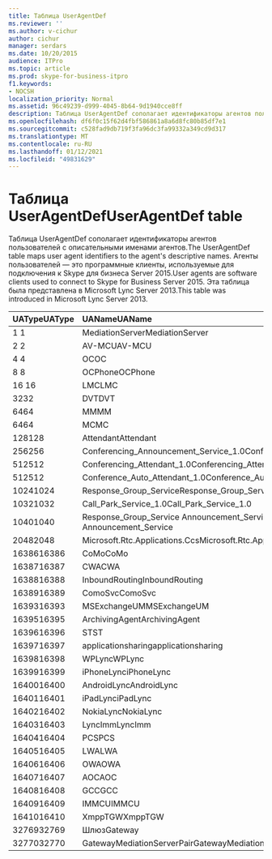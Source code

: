 ```yaml
---
title: Таблица UserAgentDef
ms.reviewer: ''
ms.author: v-cichur
author: cichur
manager: serdars
ms.date: 10/20/2015
audience: ITPro
ms.topic: article
ms.prod: skype-for-business-itpro
f1.keywords:
- NOCSH
localization_priority: Normal
ms.assetid: 96c49239-d999-4045-8b64-9d1940cce8ff
description: Таблица UserAgentDef сополагает идентификаторы агентов пользователей с описательными именами агентов. Агенты пользователей — это программные клиенты, используемые для подключения к Skype для бизнеса Server 2015. Эта таблица была представлена в Microsoft Lync Server 2013.
ms.openlocfilehash: df6f0c15f62d4fbf586861a8a6d8fc80b85df7e1
ms.sourcegitcommit: c528fad9db719f3fa96dc3fa99332a349cd9d317
ms.translationtype: MT
ms.contentlocale: ru-RU
ms.lasthandoff: 01/12/2021
ms.locfileid: "49831629"
---
```

# <a name="useragentdef-table"></a><span data-ttu-id="a6ae3-105">Таблица UserAgentDef</span><span class="sxs-lookup"><span data-stu-id="a6ae3-105">UserAgentDef table</span></span>
 
<span data-ttu-id="a6ae3-106">Таблица UserAgentDef сополагает идентификаторы агентов пользователей с описательными именами агентов.</span><span class="sxs-lookup"><span data-stu-id="a6ae3-106">The UserAgentDef table maps user agent identifiers to the agent's descriptive names.</span></span> <span data-ttu-id="a6ae3-107">Агенты пользователей — это программные клиенты, используемые для подключения к Skype для бизнеса Server 2015.</span><span class="sxs-lookup"><span data-stu-id="a6ae3-107">User agents are software clients used to connect to Skype for Business Server 2015.</span></span> <span data-ttu-id="a6ae3-108">Эта таблица была представлена в Microsoft Lync Server 2013.</span><span class="sxs-lookup"><span data-stu-id="a6ae3-108">This table was introduced in Microsoft Lync Server 2013.</span></span>
  
|<span data-ttu-id="a6ae3-109">**UAType**</span><span class="sxs-lookup"><span data-stu-id="a6ae3-109">**UAType**</span></span>|<span data-ttu-id="a6ae3-110">**UAName**</span><span class="sxs-lookup"><span data-stu-id="a6ae3-110">**UAName**</span></span>|<span data-ttu-id="a6ae3-111">**UACategory**</span><span class="sxs-lookup"><span data-stu-id="a6ae3-111">**UACategory**</span></span>|
|:-----|:-----|:-----|
|<span data-ttu-id="a6ae3-112">1 </span><span class="sxs-lookup"><span data-stu-id="a6ae3-112">1</span></span>  <br/> |<span data-ttu-id="a6ae3-113">MediationServer</span><span class="sxs-lookup"><span data-stu-id="a6ae3-113">MediationServer</span></span>  <br/> |<span data-ttu-id="a6ae3-114">MediationServer</span><span class="sxs-lookup"><span data-stu-id="a6ae3-114">MediationServer</span></span>  <br/> |
|<span data-ttu-id="a6ae3-115">2 </span><span class="sxs-lookup"><span data-stu-id="a6ae3-115">2</span></span>  <br/> |<span data-ttu-id="a6ae3-116">AV-MCU</span><span class="sxs-lookup"><span data-stu-id="a6ae3-116">AV-MCU</span></span>  <br/> |<span data-ttu-id="a6ae3-117">AV-MCU</span><span class="sxs-lookup"><span data-stu-id="a6ae3-117">AV-MCU</span></span>  <br/> |
|<span data-ttu-id="a6ae3-118">4 </span><span class="sxs-lookup"><span data-stu-id="a6ae3-118">4</span></span>  <br/> |<span data-ttu-id="a6ae3-119">OC</span><span class="sxs-lookup"><span data-stu-id="a6ae3-119">OC</span></span>  <br/> |<span data-ttu-id="a6ae3-120">OC</span><span class="sxs-lookup"><span data-stu-id="a6ae3-120">OC</span></span>  <br/> |
|<span data-ttu-id="a6ae3-121">8 </span><span class="sxs-lookup"><span data-stu-id="a6ae3-121">8</span></span>  <br/> |<span data-ttu-id="a6ae3-122">OCPhone</span><span class="sxs-lookup"><span data-stu-id="a6ae3-122">OCPhone</span></span>  <br/> |<span data-ttu-id="a6ae3-123">OCPhone</span><span class="sxs-lookup"><span data-stu-id="a6ae3-123">OCPhone</span></span>  <br/> |
|<span data-ttu-id="a6ae3-124">16 </span><span class="sxs-lookup"><span data-stu-id="a6ae3-124">16</span></span>  <br/> |<span data-ttu-id="a6ae3-125">LMC</span><span class="sxs-lookup"><span data-stu-id="a6ae3-125">LMC</span></span>  <br/> |<span data-ttu-id="a6ae3-126">LMC</span><span class="sxs-lookup"><span data-stu-id="a6ae3-126">LMC</span></span>  <br/> |
|<span data-ttu-id="a6ae3-127">32</span><span class="sxs-lookup"><span data-stu-id="a6ae3-127">32</span></span>  <br/> |<span data-ttu-id="a6ae3-128">DVT</span><span class="sxs-lookup"><span data-stu-id="a6ae3-128">DVT</span></span>  <br/> |<span data-ttu-id="a6ae3-129">DVT</span><span class="sxs-lookup"><span data-stu-id="a6ae3-129">DVT</span></span>  <br/> |
|<span data-ttu-id="a6ae3-130">64</span><span class="sxs-lookup"><span data-stu-id="a6ae3-130">64</span></span>  <br/> |<span data-ttu-id="a6ae3-131">MM</span><span class="sxs-lookup"><span data-stu-id="a6ae3-131">MM</span></span>  <br/> |<span data-ttu-id="a6ae3-132">MM</span><span class="sxs-lookup"><span data-stu-id="a6ae3-132">MM</span></span>  <br/> |
|<span data-ttu-id="a6ae3-133">64</span><span class="sxs-lookup"><span data-stu-id="a6ae3-133">64</span></span>  <br/> |<span data-ttu-id="a6ae3-134">MC</span><span class="sxs-lookup"><span data-stu-id="a6ae3-134">MC</span></span>  <br/> |<span data-ttu-id="a6ae3-135">MM</span><span class="sxs-lookup"><span data-stu-id="a6ae3-135">MM</span></span>  <br/> |
|<span data-ttu-id="a6ae3-136">128</span><span class="sxs-lookup"><span data-stu-id="a6ae3-136">128</span></span>  <br/> |<span data-ttu-id="a6ae3-137">Attendant</span><span class="sxs-lookup"><span data-stu-id="a6ae3-137">Attendant</span></span>  <br/> |<span data-ttu-id="a6ae3-138">Attendant</span><span class="sxs-lookup"><span data-stu-id="a6ae3-138">Attendant</span></span>  <br/> |
|<span data-ttu-id="a6ae3-139">256</span><span class="sxs-lookup"><span data-stu-id="a6ae3-139">256</span></span>  <br/> |<span data-ttu-id="a6ae3-140">Conferencing_Announcement_Service_1.0</span><span class="sxs-lookup"><span data-stu-id="a6ae3-140">Conferencing_Announcement_Service_1.0</span></span>  <br/> |<span data-ttu-id="a6ae3-141">CAS</span><span class="sxs-lookup"><span data-stu-id="a6ae3-141">CAS</span></span>  <br/> |
|<span data-ttu-id="a6ae3-142">512</span><span class="sxs-lookup"><span data-stu-id="a6ae3-142">512</span></span>  <br/> |<span data-ttu-id="a6ae3-143">Conferencing_Attendant_1.0</span><span class="sxs-lookup"><span data-stu-id="a6ae3-143">Conferencing_Attendant_1.0</span></span>  <br/> |<span data-ttu-id="a6ae3-144">CAA</span><span class="sxs-lookup"><span data-stu-id="a6ae3-144">CAA</span></span>  <br/> |
|<span data-ttu-id="a6ae3-145">512</span><span class="sxs-lookup"><span data-stu-id="a6ae3-145">512</span></span>  <br/> |<span data-ttu-id="a6ae3-146">Conference_Auto_Attendant_1.0</span><span class="sxs-lookup"><span data-stu-id="a6ae3-146">Conference_Auto_Attendant_1.0</span></span>  <br/> |<span data-ttu-id="a6ae3-147">CAA</span><span class="sxs-lookup"><span data-stu-id="a6ae3-147">CAA</span></span>  <br/> |
|<span data-ttu-id="a6ae3-148">1024</span><span class="sxs-lookup"><span data-stu-id="a6ae3-148">1024</span></span>  <br/> |<span data-ttu-id="a6ae3-149">Response_Group_Service</span><span class="sxs-lookup"><span data-stu-id="a6ae3-149">Response_Group_Service</span></span>  <br/> |<span data-ttu-id="a6ae3-150">RGS</span><span class="sxs-lookup"><span data-stu-id="a6ae3-150">RGS</span></span>  <br/> |
|<span data-ttu-id="a6ae3-151">1032</span><span class="sxs-lookup"><span data-stu-id="a6ae3-151">1032</span></span>  <br/> |<span data-ttu-id="a6ae3-152">Call_Park_Service_1.0</span><span class="sxs-lookup"><span data-stu-id="a6ae3-152">Call_Park_Service_1.0</span></span>  <br/> |<span data-ttu-id="a6ae3-153">CPS</span><span class="sxs-lookup"><span data-stu-id="a6ae3-153">CPS</span></span>  <br/> |
|<span data-ttu-id="a6ae3-154">1040</span><span class="sxs-lookup"><span data-stu-id="a6ae3-154">1040</span></span>  <br/> |<span data-ttu-id="a6ae3-155">Response_Group_Service Announcement_Service</span><span class="sxs-lookup"><span data-stu-id="a6ae3-155">Response_Group_Service Announcement_Service</span></span>  <br/> |<span data-ttu-id="a6ae3-156">AS</span><span class="sxs-lookup"><span data-stu-id="a6ae3-156">AS</span></span>  <br/> |
|<span data-ttu-id="a6ae3-157">2048</span><span class="sxs-lookup"><span data-stu-id="a6ae3-157">2048</span></span>  <br/> |<span data-ttu-id="a6ae3-158">Microsoft.Rtc.Applications.Ccs</span><span class="sxs-lookup"><span data-stu-id="a6ae3-158">Microsoft.Rtc.Applications.Ccs</span></span>  <br/> |<span data-ttu-id="a6ae3-159">CCS</span><span class="sxs-lookup"><span data-stu-id="a6ae3-159">CCS</span></span>  <br/> |
|<span data-ttu-id="a6ae3-160">16386</span><span class="sxs-lookup"><span data-stu-id="a6ae3-160">16386</span></span>  <br/> |<span data-ttu-id="a6ae3-161">CoMo</span><span class="sxs-lookup"><span data-stu-id="a6ae3-161">CoMo</span></span>  <br/> |<span data-ttu-id="a6ae3-162">CoMo</span><span class="sxs-lookup"><span data-stu-id="a6ae3-162">CoMo</span></span>  <br/> |
|<span data-ttu-id="a6ae3-163">16387</span><span class="sxs-lookup"><span data-stu-id="a6ae3-163">16387</span></span>  <br/> |<span data-ttu-id="a6ae3-164">CWA</span><span class="sxs-lookup"><span data-stu-id="a6ae3-164">CWA</span></span>  <br/> |<span data-ttu-id="a6ae3-165">CWA</span><span class="sxs-lookup"><span data-stu-id="a6ae3-165">CWA</span></span>  <br/> |
|<span data-ttu-id="a6ae3-166">16388</span><span class="sxs-lookup"><span data-stu-id="a6ae3-166">16388</span></span>  <br/> |<span data-ttu-id="a6ae3-167">InboundRouting</span><span class="sxs-lookup"><span data-stu-id="a6ae3-167">InboundRouting</span></span>  <br/> |<span data-ttu-id="a6ae3-168">InboundRouting</span><span class="sxs-lookup"><span data-stu-id="a6ae3-168">InboundRouting</span></span>  <br/> |
|<span data-ttu-id="a6ae3-169">16389</span><span class="sxs-lookup"><span data-stu-id="a6ae3-169">16389</span></span>  <br/> |<span data-ttu-id="a6ae3-170">ComoSvc</span><span class="sxs-lookup"><span data-stu-id="a6ae3-170">ComoSvc</span></span>  <br/> |<span data-ttu-id="a6ae3-171">ComoSvc</span><span class="sxs-lookup"><span data-stu-id="a6ae3-171">ComoSvc</span></span>  <br/> |
|<span data-ttu-id="a6ae3-172">16393</span><span class="sxs-lookup"><span data-stu-id="a6ae3-172">16393</span></span>  <br/> |<span data-ttu-id="a6ae3-173">MSExchangeUM</span><span class="sxs-lookup"><span data-stu-id="a6ae3-173">MSExchangeUM</span></span>  <br/> |<span data-ttu-id="a6ae3-174">ExUM</span><span class="sxs-lookup"><span data-stu-id="a6ae3-174">ExUM</span></span>  <br/> |
|<span data-ttu-id="a6ae3-175">16395</span><span class="sxs-lookup"><span data-stu-id="a6ae3-175">16395</span></span>  <br/> |<span data-ttu-id="a6ae3-176">ArchivingAgent</span><span class="sxs-lookup"><span data-stu-id="a6ae3-176">ArchivingAgent</span></span>  <br/> |<span data-ttu-id="a6ae3-177">ARCHAGENT</span><span class="sxs-lookup"><span data-stu-id="a6ae3-177">ARCHAGENT</span></span>  <br/> |
|<span data-ttu-id="a6ae3-178">16396</span><span class="sxs-lookup"><span data-stu-id="a6ae3-178">16396</span></span>  <br/> |<span data-ttu-id="a6ae3-179">ST</span><span class="sxs-lookup"><span data-stu-id="a6ae3-179">ST</span></span>  <br/> |<span data-ttu-id="a6ae3-180">ST</span><span class="sxs-lookup"><span data-stu-id="a6ae3-180">ST</span></span>  <br/> |
|<span data-ttu-id="a6ae3-181">16397</span><span class="sxs-lookup"><span data-stu-id="a6ae3-181">16397</span></span>  <br/> |<span data-ttu-id="a6ae3-182">applicationsharing</span><span class="sxs-lookup"><span data-stu-id="a6ae3-182">applicationsharing</span></span>  <br/> |<span data-ttu-id="a6ae3-183">ASMCU</span><span class="sxs-lookup"><span data-stu-id="a6ae3-183">ASMCU</span></span>  <br/> |
|<span data-ttu-id="a6ae3-184">16398</span><span class="sxs-lookup"><span data-stu-id="a6ae3-184">16398</span></span>  <br/> |<span data-ttu-id="a6ae3-185">WPLync</span><span class="sxs-lookup"><span data-stu-id="a6ae3-185">WPLync</span></span>  <br/> |<span data-ttu-id="a6ae3-186">WPLync</span><span class="sxs-lookup"><span data-stu-id="a6ae3-186">WPLync</span></span>  <br/> |
|<span data-ttu-id="a6ae3-187">16399</span><span class="sxs-lookup"><span data-stu-id="a6ae3-187">16399</span></span>  <br/> |<span data-ttu-id="a6ae3-188">iPhoneLync</span><span class="sxs-lookup"><span data-stu-id="a6ae3-188">iPhoneLync</span></span>  <br/> |<span data-ttu-id="a6ae3-189">iPhoneLync</span><span class="sxs-lookup"><span data-stu-id="a6ae3-189">iPhoneLync</span></span>  <br/> |
|<span data-ttu-id="a6ae3-190">16400</span><span class="sxs-lookup"><span data-stu-id="a6ae3-190">16400</span></span>  <br/> |<span data-ttu-id="a6ae3-191">AndroidLync</span><span class="sxs-lookup"><span data-stu-id="a6ae3-191">AndroidLync</span></span>  <br/> |<span data-ttu-id="a6ae3-192">AndroidLync</span><span class="sxs-lookup"><span data-stu-id="a6ae3-192">AndroidLync</span></span>  <br/> |
|<span data-ttu-id="a6ae3-193">16401</span><span class="sxs-lookup"><span data-stu-id="a6ae3-193">16401</span></span>  <br/> |<span data-ttu-id="a6ae3-194">iPadLync</span><span class="sxs-lookup"><span data-stu-id="a6ae3-194">iPadLync</span></span>  <br/> |<span data-ttu-id="a6ae3-195">iPadLync</span><span class="sxs-lookup"><span data-stu-id="a6ae3-195">iPadLync</span></span>  <br/> |
|<span data-ttu-id="a6ae3-196">16402</span><span class="sxs-lookup"><span data-stu-id="a6ae3-196">16402</span></span>  <br/> |<span data-ttu-id="a6ae3-197">NokiaLync</span><span class="sxs-lookup"><span data-stu-id="a6ae3-197">NokiaLync</span></span>  <br/> |<span data-ttu-id="a6ae3-198">NokiaLync</span><span class="sxs-lookup"><span data-stu-id="a6ae3-198">NokiaLync</span></span>  <br/> |
|<span data-ttu-id="a6ae3-199">16403</span><span class="sxs-lookup"><span data-stu-id="a6ae3-199">16403</span></span>  <br/> |<span data-ttu-id="a6ae3-200">LyncImm</span><span class="sxs-lookup"><span data-stu-id="a6ae3-200">LyncImm</span></span>  <br/> |<span data-ttu-id="a6ae3-201">LyncImm</span><span class="sxs-lookup"><span data-stu-id="a6ae3-201">LyncImm</span></span>  <br/> |
|<span data-ttu-id="a6ae3-202">16404</span><span class="sxs-lookup"><span data-stu-id="a6ae3-202">16404</span></span>  <br/> |<span data-ttu-id="a6ae3-203">PCS</span><span class="sxs-lookup"><span data-stu-id="a6ae3-203">PCS</span></span>  <br/> |<span data-ttu-id="a6ae3-204">PCS</span><span class="sxs-lookup"><span data-stu-id="a6ae3-204">PCS</span></span>  <br/> |
|<span data-ttu-id="a6ae3-205">16405</span><span class="sxs-lookup"><span data-stu-id="a6ae3-205">16405</span></span>  <br/> |<span data-ttu-id="a6ae3-206">LWA</span><span class="sxs-lookup"><span data-stu-id="a6ae3-206">LWA</span></span>  <br/> |<span data-ttu-id="a6ae3-207">LWA</span><span class="sxs-lookup"><span data-stu-id="a6ae3-207">LWA</span></span>  <br/> |
|<span data-ttu-id="a6ae3-208">16406</span><span class="sxs-lookup"><span data-stu-id="a6ae3-208">16406</span></span>  <br/> |<span data-ttu-id="a6ae3-209">OWA</span><span class="sxs-lookup"><span data-stu-id="a6ae3-209">OWA</span></span>  <br/> |<span data-ttu-id="a6ae3-210">OWA</span><span class="sxs-lookup"><span data-stu-id="a6ae3-210">OWA</span></span>  <br/> |
|<span data-ttu-id="a6ae3-211">16407</span><span class="sxs-lookup"><span data-stu-id="a6ae3-211">16407</span></span>  <br/> |<span data-ttu-id="a6ae3-212">AOC</span><span class="sxs-lookup"><span data-stu-id="a6ae3-212">AOC</span></span>  <br/> |<span data-ttu-id="a6ae3-213">AOC</span><span class="sxs-lookup"><span data-stu-id="a6ae3-213">AOC</span></span>  <br/> |
|<span data-ttu-id="a6ae3-214">16408</span><span class="sxs-lookup"><span data-stu-id="a6ae3-214">16408</span></span>  <br/> |<span data-ttu-id="a6ae3-215">GCC</span><span class="sxs-lookup"><span data-stu-id="a6ae3-215">GCC</span></span>  <br/> |<span data-ttu-id="a6ae3-216">GCC</span><span class="sxs-lookup"><span data-stu-id="a6ae3-216">GCC</span></span>  <br/> |
|<span data-ttu-id="a6ae3-217">16409</span><span class="sxs-lookup"><span data-stu-id="a6ae3-217">16409</span></span>  <br/> |<span data-ttu-id="a6ae3-218">IMMCU</span><span class="sxs-lookup"><span data-stu-id="a6ae3-218">IMMCU</span></span>  <br/> |<span data-ttu-id="a6ae3-219">IMMCU</span><span class="sxs-lookup"><span data-stu-id="a6ae3-219">IMMCU</span></span>  <br/> |
|<span data-ttu-id="a6ae3-220">16410</span><span class="sxs-lookup"><span data-stu-id="a6ae3-220">16410</span></span>  <br/> |<span data-ttu-id="a6ae3-221">XmppTGW</span><span class="sxs-lookup"><span data-stu-id="a6ae3-221">XmppTGW</span></span>  <br/> |<span data-ttu-id="a6ae3-222">XmppGateway</span><span class="sxs-lookup"><span data-stu-id="a6ae3-222">XmppGateway</span></span>  <br/> |
|<span data-ttu-id="a6ae3-223">32769</span><span class="sxs-lookup"><span data-stu-id="a6ae3-223">32769</span></span>  <br/> |<span data-ttu-id="a6ae3-224">Шлюз</span><span class="sxs-lookup"><span data-stu-id="a6ae3-224">Gateway</span></span>  <br/> |<span data-ttu-id="a6ae3-225">Шлюз</span><span class="sxs-lookup"><span data-stu-id="a6ae3-225">Gateway</span></span>  <br/> |
|<span data-ttu-id="a6ae3-226">32770</span><span class="sxs-lookup"><span data-stu-id="a6ae3-226">32770</span></span>  <br/> |<span data-ttu-id="a6ae3-227">GatewayMediationServerPair</span><span class="sxs-lookup"><span data-stu-id="a6ae3-227">GatewayMediationServerPair</span></span>  <br/> |<span data-ttu-id="a6ae3-228">GatewayMediationServerPair</span><span class="sxs-lookup"><span data-stu-id="a6ae3-228">GatewayMediationServerPair</span></span>  <br/> |
   

